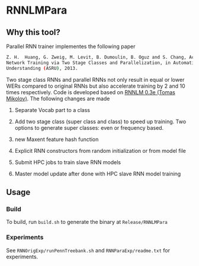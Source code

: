 # RNNLMPara
## Why this tool?

Parallel RNN trainer implementes the following paper

```bash
Z. H.  Huang, G. Zweig, M. Levit, B. Dumoulin, B. Oguz and S. Chang, Accelerating Recurrent Neural 
Network Training via Two Stage Classes and Parallelization, in Automatic Speech Recognition and 
Understanding (ASRU), 2013.
```

Two stage class RNNs and parallel RNNs not only result in equal or lower WERs compared to original RNNs but also accelerate training by 2 and 10 times respectively. Code is developed based on [RNNLM 0.3e (Tomas Mikolov)](http://www.fit.vutbr.cz/~imikolov/rnnlm/). The following changes are made

  1) Separate Vocab part to a class

  2) Add two stage class (super class and class) to speed up training. Two options to generate 
  super classes: even or frequency based.

  3) new Maxent feature hash function

  4) Explicit RNN constructors from random initialization or from model file

  5) Submit HPC jobs to train slave RNN models

  6) Master model update after done with HPC slave RNN model training

## Usage

### Build
To build, run `build.sh` to generate the binary at `Release/RNNLMPara`

### Experiments
See `RNNOrigExp/runPennTreebank.sh` and `RNNParaExp/readme.txt` for experiments. 




